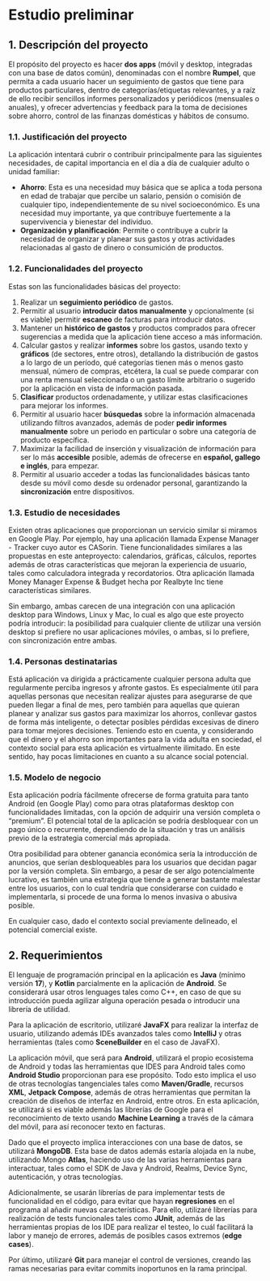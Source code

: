 # Estudio preliminar

## 1. Descripción del proyecto

El propósito del proyecto es hacer **dos apps** (móvil y desktop, integradas con una base de datos común), denominadas con el nombre **Rumpel**, que permita a cada usuario hacer un seguimiento de gastos que tiene para productos particulares, dentro de categorías/etiquetas relevantes, y a raíz de ello recibir sencillos informes personalizados y periódicos (mensuales o anuales), y ofrecer advertencias y feedback para la toma de decisiones sobre ahorro, control de las finanzas domésticas y hábitos de consumo.

### 1.1. Justificación del proyecto

La aplicación intentará cubrir o contribuir principalmente para las siguientes necesidades, de capital importancia en el día a día de cualquier adulto o unidad familiar:

- **Ahorro**: Esta es una necesidad muy básica que se aplica a toda persona en edad de trabajar que percibe un salario,  pensión o comisión de cualquier tipo, independientemente de su nivel socioeconómico. Es una necesidad muy importante, ya que contribuye fuertemente a la supervivencia y bienestar del individuo.
- **Organización y planificación**: Permite o contribuye a cubrir la necesidad de organizar y planear sus gastos y otras actividades relacionadas al gasto de dinero o consumición de productos.


### 1.2. Funcionalidades del proyecto

Estas son las funcionalidades básicas del proyecto:

1. Realizar un **seguimiento periódico** de gastos.
2. Permitir al usuario **introducir datos manualmente** y opcionalmente (si es viable) permitir **escaneo** de facturas para introducir datos.
3. Mantener un **histórico de gastos** y productos comprados para ofrecer sugerencias a medida que la aplicación tiene acceso a más información.
4. Calcular gastos y realizar **informes** sobre los gastos, usando texto y **gráficos** (de sectores, entre otros), detallando la distribución de gastos a lo largo de un período,  qué categorías tienen más o menos gasto mensual, número de compras, etcétera, la cual se puede comparar con una renta mensual seleccionada o un gasto límite arbitrario o sugerido por la aplicación en vista de información pasada.
5. **Clasificar** productos ordenadamente, y utilizar estas clasificaciones para mejorar los informes.
6. Permitir al usuario hacer **búsquedas** sobre la información almacenada utilizando filtros avanzados, además de poder **pedir informes manualmente** sobre un periodo en particular o sobre una categoría de producto específica.
7. Maximizar la facilidad de inserción y visualización de información para ser lo más **accesible** posible, además de ofrecerse en **español, gallego e inglés**, para empezar.
8. Permitir al usuario acceder a todas las funcionalidades básicas tanto desde su móvil como desde su ordenador personal, garantizando la **sincronización** entre dispositivos.

### 1.3. Estudio de necesidades

Existen otras aplicaciones que proporcionan un servicio similar si miramos en Google Play. Por ejemplo, hay una aplicación llamada Expense Manager - Tracker cuyo autor es CASorin. Tiene funcionalidades similares a las propuestas en este anteproyecto: calendarios, gráficas, cálculos, reportes además de otras características que mejoran la experiencia de usuario, tales como calculadora integrada y recordatorios. Otra aplicación llamada Money Manager Expense & Budget hecha por Realbyte Inc tiene características similares.

Sin embargo, ambas carecen de una integración con una aplicación desktop para Windows, Linux y Mac, lo cual es algo que este proyecto podría introducir: la posibilidad para cualquier cliente de utilizar una versión desktop si prefiere no usar aplicaciones móviles, o ambas, si lo prefiere, con sincronización entre ambas.

### 1.4. Personas destinatarias

Está aplicación va dirigida a prácticamente cualquier persona adulta que regularmente perciba ingresos y afronte gastos. Es especialmente útil para aquellas personas que necesitan realizar ajustes para asegurarse de que pueden llegar a final de mes, pero también para aquellas que quieran planear y analizar sus gastos para maximizar los ahorros, conllevar gastos de forma más inteligente, o detectar posibles pérdidas excesivas de dinero para tomar mejores decisiones. Teniendo esto en cuenta, y considerando que el dinero y el ahorro son importantes para la vida adulta en sociedad, el contexto social para esta aplicación es virtualmente ilimitado. En este sentido, hay pocas limitaciones en cuanto a su alcance social potencial.

### 1.5. Modelo de negocio

Esta aplicación podría fácilmente ofrecerse de forma gratuita para tanto Android (en Google Play) como para otras plataformas desktop con funcionalidades limitadas, con la opción de adquirir una versión completa o “premium”. El potencial total de la aplicación se podría desbloquear con un pago único o recurrente, dependiendo de la situación y tras un análisis previo de la estrategia comercial más apropiada.

Otra posibilidad para obtener ganancia económica sería la introducción de anuncios, que serían desbloqueables para los usuarios que decidan pagar por la versión completa. Sin embargo, a pesar de ser algo potencialmente lucrativo, es también una estrategia que tiende a generar bastante malestar entre los usuarios, con lo cual tendría que considerarse con cuidado e implementarla, si procede de una forma lo menos invasiva o abusiva posible.

En cualquier caso, dado el contexto social previamente delineado, el potencial comercial existe.

## 2. Requerimientos

El lenguaje de programación principal en la aplicación es **Java** (mínimo versión **17**), y **Kotlin** parcialmente en la aplicación de **Android**. Se considerará usar otros lenguages tales como C++, en caso de que su introducción pueda agilizar alguna operación pesada o introducir una librería de utilidad.

Para la aplicación de escritorio, utilizaré **JavaFX** para realizar la interfaz de usuario, utilizando además IDEs avanzados tales como **IntelliJ** y otras herramientas (tales como **SceneBuilder** en el caso de JavaFX).

La aplicación móvil, que será para **Android**, utilizará el propio ecosistema de Android y todas las herramientas que IDES para Android tales como **Android Studio** proporcionan para ese propósito. Todo esto implica el uso de otras tecnologías tangenciales tales como **Maven/Gradle**, recursos **XML**, **Jetpack Compose**, además de otras herramientas que permitan la creación de diseños de interfaz en Android, entre otros. En esta aplicación, se utilizará si es viable además las librerías de Google para el reconocimiento de texto usando **Machine Learning** a través de la cámara del móvil, para así reconocer texto en facturas.

Dado que el proyecto implica interacciones con una base de datos, se utilizará **MongoDB**. Esta base de datos además estaría alojada en la nube, utilizando Mongo **Atlas**, haciendo uso de las varias herramientas para interactuar, tales como el SDK de Java y Android, Realms, Device Sync, autenticación, y otras tecnologías.

Adicionalmente, se usarán librerías de para implementar tests de funcionalidad en el código, para evitar que hayan **regresiones** en el programa al añadir nuevas características. Para ello, utilizaré librerías para realización de tests funcionales tales como **JUnit**, además de las herramientas propias de los IDE para realizar el testeo, lo cuál facilitará la labor y manejo de errores, además de posibles casos extremos (**edge cases**).

Por último, utilizaré **Git** para manejar el control de versiones, creando las ramas necesarias para evitar commits inoportunos en la rama principal.
